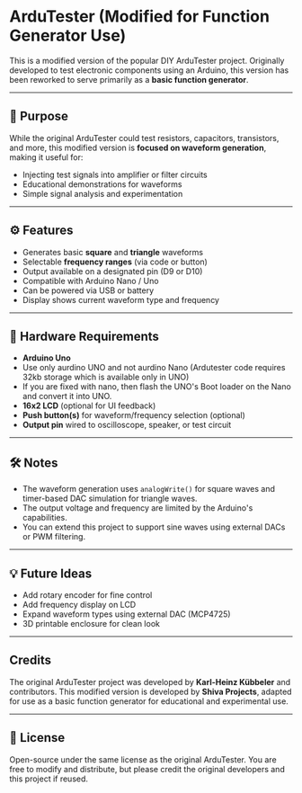 # ArduTester (Modified for Function Generator Use)

This is a modified version of the popular DIY ArduTester project. Originally developed to test electronic components using an Arduino, this version has been reworked to serve primarily as a **basic function generator**.

---

## 🎯 Purpose

While the original ArduTester could test resistors, capacitors, transistors, and more, this modified version is **focused on waveform generation**, making it useful for:

- Injecting test signals into amplifier or filter circuits
- Educational demonstrations for waveforms
- Simple signal analysis and experimentation

---

## ⚙️ Features

- Generates basic **square** and **triangle** waveforms
- Selectable **frequency ranges** (via code or button)
- Output available on a designated pin (D9 or D10)
- Compatible with Arduino Nano / Uno
- Can be powered via USB or battery
- Display shows current waveform type and frequency

---

## 🔌 Hardware Requirements

- **Arduino Uno**
- Use only aurdino UNO and not aurdino Nano (Ardutester code requires 32kb storage which is available only in UNO)
- If you are fixed with nano, then flash the UNO's Boot loader on the Nano and convert it into UNO.
- **16x2 LCD** (optional for UI feedback)
- **Push button(s)** for waveform/frequency selection (optional)
- **Output pin** wired to oscilloscope, speaker, or test circuit

---

## 🛠️ Notes

- The waveform generation uses `analogWrite()` for square waves and timer-based DAC simulation for triangle waves.
- The output voltage and frequency are limited by the Arduino's capabilities.
- You can extend this project to support sine waves using external DACs or PWM filtering.

---

## 💡 Future Ideas

- Add rotary encoder for fine control
- Add frequency display on LCD
- Expand waveform types using external DAC (MCP4725)
- 3D printable enclosure for clean look

---

## Credits

The original ArduTester project was developed by **Karl-Heinz Kübbeler** and contributors. This modified version is developed by **Shiva Projects**, adapted for use as a basic function generator for educational and experimental use.

---

## 📄 License

Open-source under the same license as the original ArduTester. You are free to modify and distribute, but please credit the original developers and this project if reused.

